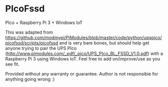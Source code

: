 # PIcoFssd
PIco + Raspberry Pi 3 + Windows IoT

This was adapted from https://github.com/modmypi/PiModules/blob/master/code/python/upspico/picofssd/scripts/picofssd and is very bare bones, but should help get anyone trying to pair the  UPS PIco (http://www.pimodules.com/_pdf/_pico/UPS_PIco_BL_FSSD_V1.0.pdf) with a Raspberry Pi 3 using Windows IoT. Feel free to add on/improve/use as you see fit.
 
Provided without any warranty or guarantee. Author is not responsibie for anything going wrong :)
